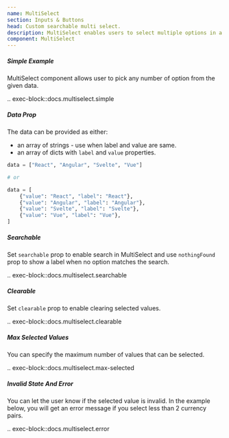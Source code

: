 ```yaml
---
name: MultiSelect
section: Inputs & Buttons
head: Custom searchable multi select.
description: MultiSelect enables users to select multiple options in a dropdown. 
component: MultiSelect
---
```


##### Simple Example

MultiSelect component allows user to pick any number of option from the given data.

.. exec-block::docs.multiselect.simple

##### Data Prop

The data can be provided as either:
* an array of strings - use when label and value are same.
* an array of dicts with `label` and `value` properties.

```python
data = ["React", "Angular", "Svelte", "Vue"]

# or

data = [
    {"value": "React", "label": "React"},
    {"value": "Angular", "label": "Angular"},
    {"value": "Svelte", "label": "Svelte"},
    {"value": "Vue", "label": "Vue"},
]
```

##### Searchable

Set `searchable` prop to enable search in MultiSelect and use `nothingFound` prop to show a label when no option
matches the search.

.. exec-block::docs.multiselect.searchable

##### Clearable

Set `clearable` prop to enable clearing selected values.

.. exec-block::docs.multiselect.clearable

##### Max Selected Values

You can specify the maximum number of values that can be selected.

.. exec-block::docs.multiselect.max-selected

##### Invalid State And Error

You can let the user know if the selected value is invalid. In the example below, you will get an error message if you
select less than 2 currency pairs.

.. exec-block::docs.multiselect.error
